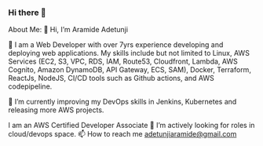### Hi there 👋

<!--
**tunjiaramide/tunjiaramide** is a ✨ _special_ ✨ repository because its `README.md` (this file) appears on your GitHub profile.

Here are some ideas to get you started:

- 🔭 I’m currently working on ...
- 🌱 I’m currently learning ...
- 👯 I’m looking to collaborate on ...
- 🤔 I’m looking for help with ...
- 💬 Ask me about ...
- 📫 How to reach me: ...
- 😄 Pronouns: ...
- ⚡ Fun fact: ...
-->

About Me:
👋 Hi, I’m Aramide Adetunji

👀 I am a Web Developer
with over 7yrs experience developing and deploying web applications. My skills include but not limited to Linux, AWS Services (EC2, S3, VPC, RDS, IAM, Route53, Cloudfront, Lambda, AWS Cognito, Amazon DynamoDB, API Gateway, ECS, SAM), Docker, Terraform, ReactJs, NodeJS, CI/CD tools such as Github actions, and AWS codepipeline. 

🌱 I’m currently improving my DevOps skills in Jenkins, Kubernetes and releasing more AWS projects.

I am an AWS Certified Developer Associate
💞️ I’m actively looking for roles in cloud/devops space.
📫 How to reach me adetunjiaramide@gmail.com

